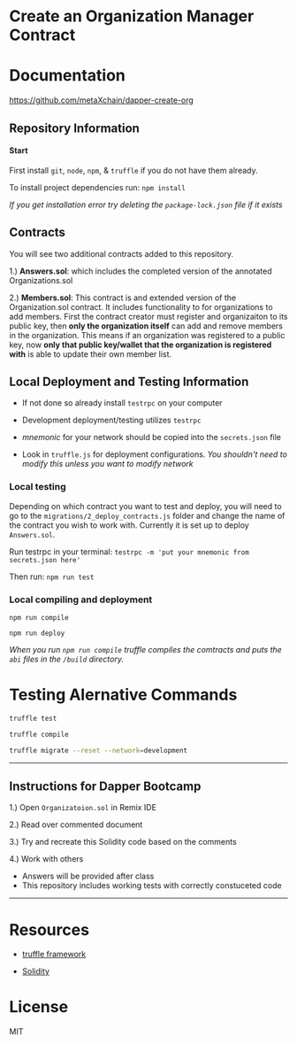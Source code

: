 # Create an Organization Manager Contract

# Documentation 
https://github.com/metaXchain/dapper-create-org

## Repository Information

#### Start

First install ```git```, ```node```, ```npm```, & ```truffle``` if you do not have them already.


To install project dependencies run: ```npm install```

*If you get installation error try deleting the ```package-lock.json``` file if it exists*

## Contracts

You will see two additional contracts added to this repository. 

1.) **Answers.sol**: which includes the completed version of the annotated Organizations.sol

2.) **Members.sol**: This contract is and extended version of the Organization.sol contract. It includes functionality to for organizations to add members. First the contract creator must register and organizaiton to its public key, then **only the organization itself** can add and remove members in the organization. This means if an organization was registered to a public key, now **only that public key/wallet that the organization is registered with** is able to update their own member list.

## Local Deployment and Testing Information

- If not done so already install ```testrpc``` on your computer

- Development deployment/testing utilizes ```testrpc```

- *mnemonic* for your network should be copied into the ```secrets.json``` file

- Look in ```truffle.js``` for deployment configurations. *You shouldn't need to modify this unless you want to modify network*


### Local testing

Depending on which contract you want to test and deploy, you will need to go to the ```migrations/2_deploy_contracts.js``` folder and change the name of the contract you wish to work with. Currently it is set up to deploy ```Answers.sol```.


Run testrpc in your terminal: ```testrpc -m 'put your mnemonic from secrets.json here' ```

Then run: ```npm run test```

### Local compiling and deployment

```npm run compile```

```npm run deploy```

*When you run ```npm run compile``` truffle compiles the comtracts and puts the ```abi``` files in the ```/build``` directory.*

# Testing Alernative Commands

```bash
truffle test
```

```bash
truffle compile
```

```bash
truffle migrate --reset --network=development
```

___

## Instructions for Dapper Bootcamp

1.) Open ```Organizatoion.sol``` in Remix IDE

2.) Read over commented document

3.) Try and recreate this Solidity code based on the comments

4.) Work with others 



- Answers will be provided after class
- This repository includes working tests with correctly constuceted code

___

# Resources

- [truffle framework](https://github.com/trufflesuite/truffle)

- [Solidity](https://solidity.readthedocs.io)

# License

MIT
